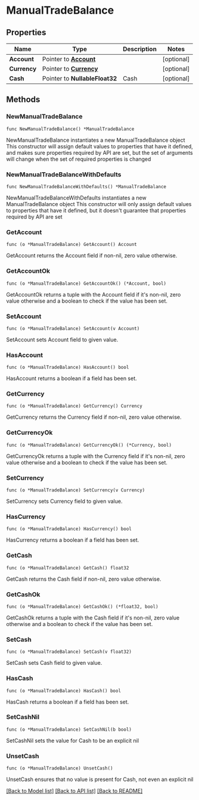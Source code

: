 # ManualTradeBalance

## Properties

Name | Type | Description | Notes
------------ | ------------- | ------------- | -------------
**Account** | Pointer to [**Account**](Account.md) |  | [optional] 
**Currency** | Pointer to [**Currency**](Currency.md) |  | [optional] 
**Cash** | Pointer to **NullableFloat32** | Cash | [optional] 

## Methods

### NewManualTradeBalance

`func NewManualTradeBalance() *ManualTradeBalance`

NewManualTradeBalance instantiates a new ManualTradeBalance object
This constructor will assign default values to properties that have it defined,
and makes sure properties required by API are set, but the set of arguments
will change when the set of required properties is changed

### NewManualTradeBalanceWithDefaults

`func NewManualTradeBalanceWithDefaults() *ManualTradeBalance`

NewManualTradeBalanceWithDefaults instantiates a new ManualTradeBalance object
This constructor will only assign default values to properties that have it defined,
but it doesn't guarantee that properties required by API are set

### GetAccount

`func (o *ManualTradeBalance) GetAccount() Account`

GetAccount returns the Account field if non-nil, zero value otherwise.

### GetAccountOk

`func (o *ManualTradeBalance) GetAccountOk() (*Account, bool)`

GetAccountOk returns a tuple with the Account field if it's non-nil, zero value otherwise
and a boolean to check if the value has been set.

### SetAccount

`func (o *ManualTradeBalance) SetAccount(v Account)`

SetAccount sets Account field to given value.

### HasAccount

`func (o *ManualTradeBalance) HasAccount() bool`

HasAccount returns a boolean if a field has been set.

### GetCurrency

`func (o *ManualTradeBalance) GetCurrency() Currency`

GetCurrency returns the Currency field if non-nil, zero value otherwise.

### GetCurrencyOk

`func (o *ManualTradeBalance) GetCurrencyOk() (*Currency, bool)`

GetCurrencyOk returns a tuple with the Currency field if it's non-nil, zero value otherwise
and a boolean to check if the value has been set.

### SetCurrency

`func (o *ManualTradeBalance) SetCurrency(v Currency)`

SetCurrency sets Currency field to given value.

### HasCurrency

`func (o *ManualTradeBalance) HasCurrency() bool`

HasCurrency returns a boolean if a field has been set.

### GetCash

`func (o *ManualTradeBalance) GetCash() float32`

GetCash returns the Cash field if non-nil, zero value otherwise.

### GetCashOk

`func (o *ManualTradeBalance) GetCashOk() (*float32, bool)`

GetCashOk returns a tuple with the Cash field if it's non-nil, zero value otherwise
and a boolean to check if the value has been set.

### SetCash

`func (o *ManualTradeBalance) SetCash(v float32)`

SetCash sets Cash field to given value.

### HasCash

`func (o *ManualTradeBalance) HasCash() bool`

HasCash returns a boolean if a field has been set.

### SetCashNil

`func (o *ManualTradeBalance) SetCashNil(b bool)`

 SetCashNil sets the value for Cash to be an explicit nil

### UnsetCash
`func (o *ManualTradeBalance) UnsetCash()`

UnsetCash ensures that no value is present for Cash, not even an explicit nil

[[Back to Model list]](../README.md#documentation-for-models) [[Back to API list]](../README.md#documentation-for-api-endpoints) [[Back to README]](../README.md)


